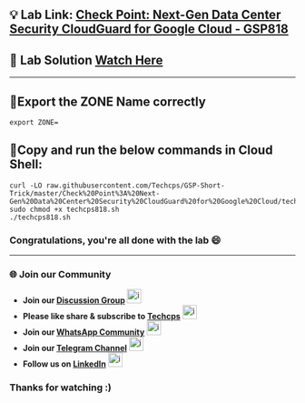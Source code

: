 
## 💡 Lab Link: [Check Point: Next-Gen Data Center Security CloudGuard for Google Cloud - GSP818](https://www.cloudskillsboost.google/focuses/15822?parent=catalog)

## 🚀 Lab Solution [Watch Here](https://www.youtube.com/@techcps)

---

## 🚨Export the ZONE Name correctly
```
export ZONE=
```

## 🚨Copy and run the below commands in Cloud Shell:

```
curl -LO raw.githubusercontent.com/Techcps/GSP-Short-Trick/master/Check%20Point%3A%20Next-Gen%20Data%20Center%20Security%20CloudGuard%20for%20Google%20Cloud/techcps818.sh
sudo chmod +x techcps818.sh
./techcps818.sh
```

### Congratulations, you're all done with the lab 😄

---

### 🌐 Join our Community

- **Join our [Discussion Group](https://t.me/Techcpschat)** <img src="https://github.com/user-attachments/assets/a4a4b767-151c-461d-bca1-da6d4c0cd68a" alt="icon" width="25" height="25">
- **Please like share & subscribe to [Techcps](https://www.youtube.com/@techcps)** <img src="https://github.com/user-attachments/assets/6ee41001-c795-467c-8d96-06b56c246b9c" alt="icon" width="25" height="25">
- **Join our [WhatsApp Community](https://whatsapp.com/channel/0029Va9nne147XeIFkXYv71A)** <img src="https://github.com/user-attachments/assets/aa10b8b2-5424-40bc-8911-7969f29f6dae" alt="icon" width="25" height="25">
- **Join our [Telegram Channel](https://t.me/Techcps)** <img src="https://github.com/user-attachments/assets/a4a4b767-151c-461d-bca1-da6d4c0cd68a" alt="icon" width="25" height="25">
- **Follow us on [LinkedIn](https://www.linkedin.com/company/techcps/)** <img src="https://github.com/user-attachments/assets/b9da471b-2f46-4d39-bea9-acdb3b3a23b0" alt="icon" width="25" height="25">

### Thanks for watching :)
